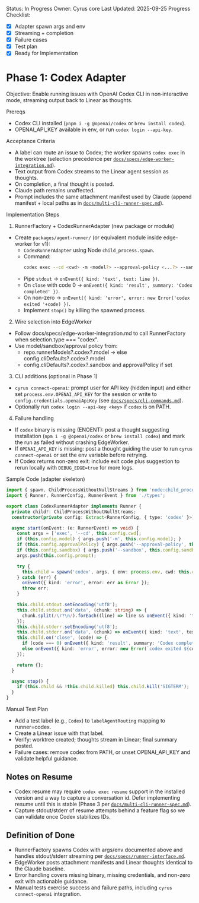 Status: In Progress
Owner: Cyrus core
Last Updated: 2025-09-25
Progress Checklist:
- [x] Adapter spawn args and env
- [x] Streaming + completion
- [x] Failure cases
- [x] Test plan
- [x] Ready for Implementation

# Phase 1: Codex Adapter

Objective: Enable running issues with OpenAI Codex CLI in non‑interactive mode, streaming output back to Linear as thoughts.

Prereqs
- Codex CLI installed (`pnpm i -g @openai/codex` or `brew install codex`).
- OPENAI_API_KEY available in env, or run `codex login --api-key`.

Acceptance Criteria
- A label can route an issue to Codex; the worker spawns `codex exec` in the worktree (selection precedence per [`docs/specs/edge-worker-integration.md`](edge-worker-integration.md)).
- Text output from Codex streams to the Linear agent session as thoughts.
- On completion, a final thought is posted.
- Claude path remains unaffected.
- Prompt includes the same attachment manifest used by Claude (append manifest + local paths as in [`docs/multi-cli-runner-spec.md`](../multi-cli-runner-spec.md)).

Implementation Steps

1) RunnerFactory + CodexRunnerAdapter (new package or module)

- Create `packages/agent-runner/` (or equivalent module inside edge-worker for v1):
  - `CodexRunnerAdapter` using Node `child_process.spawn`.
  - Command:
    ```sh
    codex exec --cd <cwd> -m <model?> --approval-policy <...?> --sandbox <...?> "<prompt>"
    ```
  - Pipe `stdout` → `onEvent({ kind: 'text', text: line })`.
  - On `close` with code 0 → `onEvent({ kind: 'result', summary: 'Codex completed' })`.
  - On non-zero → `onEvent({ kind: 'error', error: new Error('codex exited '+code) })`.
  - Implement `stop()` by killing the spawned process.

2) Wire selection into EdgeWorker

- Follow docs/specs/edge-worker-integration.md to call RunnerFactory when selection.type === "codex".
- Use model/sandbox/approval policy from:
  - repo.runnerModels?.codex?.model → else config.cliDefaults?.codex?.model
  - config.cliDefaults?.codex?.sandbox and approvalPolicy if set

3) CLI additions (optional in Phase 1)

- `cyrus connect-openai`: prompt user for API key (hidden input) and either set `process.env.OPENAI_API_KEY` for the session or write to `config.credentials.openaiApiKey` (see [`docs/specs/cli-commands.md`](cli-commands.md)).
- Optionally run `codex login --api-key <key>` if `codex` is on PATH.

4) Failure handling

- If `codex` binary is missing (ENOENT): post a thought suggesting installation (`npm i -g @openai/codex` or `brew install codex`) and mark the run as failed without crashing EdgeWorker.
- If `OPENAI_API_KEY` is missing: post a thought guiding the user to run `cyrus connect-openai` or set the env variable before retrying.
- If Codex returns non-zero exit: include exit code plus suggestion to rerun locally with `DEBUG_EDGE=true` for more logs.

Sample Code (adapter skeleton)

```ts
import { spawn, ChildProcessWithoutNullStreams } from 'node:child_process';
import { Runner, RunnerConfig, RunnerEvent } from './types';

export class CodexRunnerAdapter implements Runner {
  private child?: ChildProcessWithoutNullStreams;
  constructor(private config: Extract<RunnerConfig, { type: 'codex' }>) {}

  async start(onEvent: (e: RunnerEvent) => void) {
    const args = ['exec', '--cd', this.config.cwd];
    if (this.config.model) { args.push('-m', this.config.model); }
    if (this.config.approvalPolicy) { args.push('--approval-policy', this.config.approvalPolicy); }
    if (this.config.sandbox) { args.push('--sandbox', this.config.sandbox); }
    args.push(this.config.prompt);

    try {
      this.child = spawn('codex', args, { env: process.env, cwd: this.config.cwd });
    } catch (err) {
      onEvent({ kind: 'error', error: err as Error });
      throw err;
    }

    this.child.stdout.setEncoding('utf8');
    this.child.stdout.on('data', (chunk: string) => {
      chunk.split(/\r?\n/).forEach((line) => line && onEvent({ kind: 'text', text: line }));
    });
    this.child.stderr.setEncoding('utf8');
    this.child.stderr.on('data', (chunk) => onEvent({ kind: 'text', text: chunk }));
    this.child.on('close', (code) => {
      if (code === 0) onEvent({ kind: 'result', summary: 'Codex completed' });
      else onEvent({ kind: 'error', error: new Error(`codex exited ${code}`) });
    });

    return {};
  }

  async stop() {
    if (this.child && !this.child.killed) this.child.kill('SIGTERM');
  }
}
```

Manual Test Plan
- Add a test label (e.g., `Codex`) to `labelAgentRouting` mapping to runner=codex.
- Create a Linear issue with that label.
- Verify: worktree created; thoughts stream in Linear; final summary posted.
- Failure cases: remove codex from PATH, or unset OPENAI_API_KEY and validate helpful guidance.

## Notes on Resume
- Codex resume may require `codex exec resume` support in the installed version and a way to capture a conversation id. Defer implementing resume until this is stable (Phase 3 per [`docs/multi-cli-runner-spec.md`](../multi-cli-runner-spec.md)).
- Capture stdout/stderr of resume attempts behind a feature flag so we can validate once Codex stabilizes IDs.

## Definition of Done

- RunnerFactory spawns Codex with args/env documented above and handles stdout/stderr streaming per [`docs/specs/runner-interface.md`](runner-interface.md).
- EdgeWorker posts attachment manifests and Linear thoughts identical to the Claude baseline.
- Error handling covers missing binary, missing credentials, and non-zero exit with actionable guidance.
- Manual tests exercise success and failure paths, including `cyrus connect-openai` integration.
